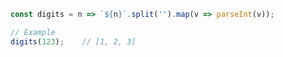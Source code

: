 ~~~ javascript
const digits = n => `${n}`.split('').map(v => parseInt(v));

// Example
digits(123);    // [1, 2, 3]
~~~